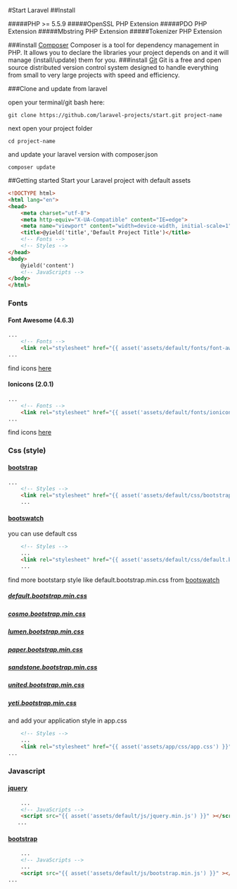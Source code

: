 #Start Laravel
##Install

#####PHP >= 5.5.9
#####OpenSSL PHP Extension
#####PDO PHP Extension
#####Mbstring PHP Extension
#####Tokenizer PHP Extension

###install [Composer](https://getcomposer.org)
Composer is a tool for dependency management in PHP. It allows you to declare the libraries your project depends on and it will manage (install/update) them for you.
###install [Git](https://git-scm.com)
Git is a free and open source distributed version control system designed to handle everything from small to very large projects with speed and efficiency.


###Clone and update from laravel

open your terminal/git bash here:
```git
git clone https://github.com/laravel-projects/start.git project-name 
```
next open your project folder  
```git
cd project-name 
```
and update your laravel version with composer.json
```git
composer update 
```
##Getting started
Start your Laravel project with default assets
```html
<!DOCTYPE html>
<html lang="en">
<head>
    <meta charset="utf-8">
    <meta http-equiv="X-UA-Compatible" content="IE=edge">
    <meta name="viewport" content="width=device-width, initial-scale=1"> 
    <title>@yield('title','Default Project Title')</title> 
    <!-- Fonts --> 
    <!-- Styles --> 
</head>
<body> 
    @yield('content') 
    <!-- JavaScripts --> 
</body>
</html>
```
### Fonts
#### Font Awesome (4.6.3) 
```html
...
    <!-- Fonts -->  
    <link rel="stylesheet" href="{{ asset('assets/default/fonts/font-awesome-4.6.3/css/font-awesome.min.css') }}">
...  
```
find icons [here](http://fontawesome.io/icons/)
#### Ionicons (2.0.1)
```html
...
    <!-- Fonts -->  
    <link rel="stylesheet" href="{{ asset('assets/default/fonts/ionicons-2.0.1/css/ionicons.min.css') }}">
...  
```
find icons [here](http://ionicons.com)
### Css (style)  
#### [bootstrap](http://getbootstrap.com/css/)
```html
...
    <!-- Styles -->  
    <link rel="stylesheet" href="{{ asset('assets/default/css/bootstrap.min.css') }}" >
    ...  
```
#### [bootswatch](https://bootswatch.com)
you can use default css 
```html 
    <!-- Styles -->  
    ...
    <link rel="stylesheet" href="{{ asset('assets/default/css/default.bootstrap.min.css') }}" >
    ...
```
find more bootstarp style like default.bootstrap.min.css from [bootswatch](https://bootswatch.com) 
##### [default.bootstrap.min.css](https://bootswatch.com/default/)
##### [cosmo.bootstrap.min.css](https://bootswatch.com/cosmo/)
##### [lumen.bootstrap.min.css](https://bootswatch.com/lumen/)
##### [paper.bootstrap.min.css](https://bootswatch.com/paper/)
##### [sandstone.bootstrap.min.css](https://bootswatch.com/sandstone/)
##### [united.bootstrap.min.css](https://bootswatch.com/united/)
##### [yeti.bootstrap.min.css](https://bootswatch.com/yeti/)
and add your application style in app.css
```html 
    <!-- Styles -->  
    ...
    <link rel="stylesheet" href="{{ asset('assets/app/css/app.css') }}" >
...  
```
### Javascript 
#### [jquery](https://jquery.com)
```html 
    ...
    <!-- JavaScripts -->
    <script src="{{ asset('assets/default/js/jquery.min.js') }}" ></script> 
   ...  
```
#### [bootstrap](http://getbootstrap.com/javascript/)
```html 
    ...
    <!-- JavaScripts -->
    ...
    <script src="{{ asset('assets/default/js/bootstrap.min.js') }}" ></script> 
...  
```


 
